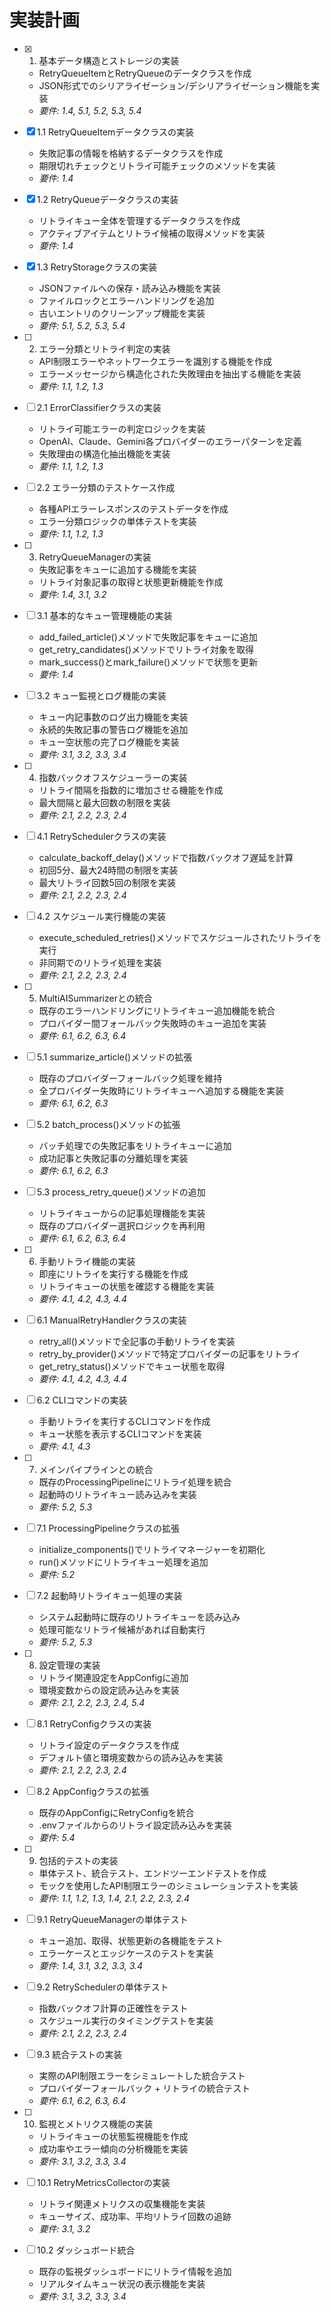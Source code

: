 # 実装計画

- [x] 1. 基本データ構造とストレージの実装
  - RetryQueueItemとRetryQueueのデータクラスを作成
  - JSON形式でのシリアライゼーション/デシリアライゼーション機能を実装
  - _要件: 1.4, 5.1, 5.2, 5.3, 5.4_

- [x] 1.1 RetryQueueItemデータクラスの実装
  - 失敗記事の情報を格納するデータクラスを作成
  - 期限切れチェックとリトライ可能チェックのメソッドを実装
  - _要件: 1.4_

- [x] 1.2 RetryQueueデータクラスの実装
  - リトライキュー全体を管理するデータクラスを作成
  - アクティブアイテムとリトライ候補の取得メソッドを実装
  - _要件: 1.4_

- [x] 1.3 RetryStorageクラスの実装
  - JSONファイルへの保存・読み込み機能を実装
  - ファイルロックとエラーハンドリングを追加
  - 古いエントリのクリーンアップ機能を実装
  - _要件: 5.1, 5.2, 5.3, 5.4_

- [ ] 2. エラー分類とリトライ判定の実装
  - API制限エラーやネットワークエラーを識別する機能を作成
  - エラーメッセージから構造化された失敗理由を抽出する機能を実装
  - _要件: 1.1, 1.2, 1.3_

- [ ] 2.1 ErrorClassifierクラスの実装
  - リトライ可能エラーの判定ロジックを実装
  - OpenAI、Claude、Gemini各プロバイダーのエラーパターンを定義
  - 失敗理由の構造化抽出機能を実装
  - _要件: 1.1, 1.2, 1.3_

- [ ] 2.2 エラー分類のテストケース作成
  - 各種APIエラーレスポンスのテストデータを作成
  - エラー分類ロジックの単体テストを実装
  - _要件: 1.1, 1.2, 1.3_

- [ ] 3. RetryQueueManagerの実装
  - 失敗記事をキューに追加する機能を実装
  - リトライ対象記事の取得と状態更新機能を作成
  - _要件: 1.4, 3.1, 3.2_

- [ ] 3.1 基本的なキュー管理機能の実装
  - add_failed_article()メソッドで失敗記事をキューに追加
  - get_retry_candidates()メソッドでリトライ対象を取得
  - mark_success()とmark_failure()メソッドで状態を更新
  - _要件: 1.4_

- [ ] 3.2 キュー監視とログ機能の実装
  - キュー内記事数のログ出力機能を実装
  - 永続的失敗記事の警告ログ機能を追加
  - キュー空状態の完了ログ機能を実装
  - _要件: 3.1, 3.2, 3.3, 3.4_

- [ ] 4. 指数バックオフスケジューラーの実装
  - リトライ間隔を指数的に増加させる機能を作成
  - 最大間隔と最大回数の制限を実装
  - _要件: 2.1, 2.2, 2.3, 2.4_

- [ ] 4.1 RetrySchedulerクラスの実装
  - calculate_backoff_delay()メソッドで指数バックオフ遅延を計算
  - 初回5分、最大24時間の制限を実装
  - 最大リトライ回数5回の制限を実装
  - _要件: 2.1, 2.2, 2.3, 2.4_

- [ ] 4.2 スケジュール実行機能の実装
  - execute_scheduled_retries()メソッドでスケジュールされたリトライを実行
  - 非同期でのリトライ処理を実装
  - _要件: 2.1, 2.2, 2.3, 2.4_

- [ ] 5. MultiAISummarizerとの統合
  - 既存のエラーハンドリングにリトライキュー追加機能を統合
  - プロバイダー間フォールバック失敗時のキュー追加を実装
  - _要件: 6.1, 6.2, 6.3, 6.4_

- [ ] 5.1 summarize_article()メソッドの拡張
  - 既存のプロバイダーフォールバック処理を維持
  - 全プロバイダー失敗時にリトライキューへ追加する機能を実装
  - _要件: 6.1, 6.2, 6.3_

- [ ] 5.2 batch_process()メソッドの拡張
  - バッチ処理での失敗記事をリトライキューに追加
  - 成功記事と失敗記事の分離処理を実装
  - _要件: 6.1, 6.2, 6.3_

- [ ] 5.3 process_retry_queue()メソッドの追加
  - リトライキューからの記事処理機能を実装
  - 既存のプロバイダー選択ロジックを再利用
  - _要件: 6.1, 6.2, 6.3, 6.4_

- [ ] 6. 手動リトライ機能の実装
  - 即座にリトライを実行する機能を作成
  - リトライキューの状態を確認する機能を実装
  - _要件: 4.1, 4.2, 4.3, 4.4_

- [ ] 6.1 ManualRetryHandlerクラスの実装
  - retry_all()メソッドで全記事の手動リトライを実装
  - retry_by_provider()メソッドで特定プロバイダーの記事をリトライ
  - get_retry_status()メソッドでキュー状態を取得
  - _要件: 4.1, 4.2, 4.3, 4.4_

- [ ] 6.2 CLIコマンドの実装
  - 手動リトライを実行するCLIコマンドを作成
  - キュー状態を表示するCLIコマンドを実装
  - _要件: 4.1, 4.3_

- [ ] 7. メインパイプラインとの統合
  - 既存のProcessingPipelineにリトライ処理を統合
  - 起動時のリトライキュー読み込みを実装
  - _要件: 5.2, 5.3_

- [ ] 7.1 ProcessingPipelineクラスの拡張
  - initialize_components()でリトライマネージャーを初期化
  - run()メソッドにリトライキュー処理を追加
  - _要件: 5.2_

- [ ] 7.2 起動時リトライキュー処理の実装
  - システム起動時に既存のリトライキューを読み込み
  - 処理可能なリトライ候補があれば自動実行
  - _要件: 5.2, 5.3_

- [ ] 8. 設定管理の実装
  - リトライ関連設定をAppConfigに追加
  - 環境変数からの設定読み込みを実装
  - _要件: 2.1, 2.2, 2.3, 2.4, 5.4_

- [ ] 8.1 RetryConfigクラスの実装
  - リトライ設定のデータクラスを作成
  - デフォルト値と環境変数からの読み込みを実装
  - _要件: 2.1, 2.2, 2.3, 2.4_

- [ ] 8.2 AppConfigクラスの拡張
  - 既存のAppConfigにRetryConfigを統合
  - .envファイルからのリトライ設定読み込みを実装
  - _要件: 5.4_

- [ ] 9. 包括的テストの実装
  - 単体テスト、統合テスト、エンドツーエンドテストを作成
  - モックを使用したAPI制限エラーのシミュレーションテストを実装
  - _要件: 1.1, 1.2, 1.3, 1.4, 2.1, 2.2, 2.3, 2.4_

- [ ] 9.1 RetryQueueManagerの単体テスト
  - キュー追加、取得、状態更新の各機能をテスト
  - エラーケースとエッジケースのテストを実装
  - _要件: 1.4, 3.1, 3.2, 3.3, 3.4_

- [ ] 9.2 RetrySchedulerの単体テスト
  - 指数バックオフ計算の正確性をテスト
  - スケジュール実行のタイミングテストを実装
  - _要件: 2.1, 2.2, 2.3, 2.4_

- [ ] 9.3 統合テストの実装
  - 実際のAPI制限エラーをシミュレートした統合テスト
  - プロバイダーフォールバック + リトライの統合テスト
  - _要件: 6.1, 6.2, 6.3, 6.4_

- [ ] 10. 監視とメトリクス機能の実装
  - リトライキューの状態監視機能を作成
  - 成功率やエラー傾向の分析機能を実装
  - _要件: 3.1, 3.2, 3.3, 3.4_

- [ ] 10.1 RetryMetricsCollectorの実装
  - リトライ関連メトリクスの収集機能を実装
  - キューサイズ、成功率、平均リトライ回数の追跡
  - _要件: 3.1, 3.2_

- [ ] 10.2 ダッシュボード統合
  - 既存の監視ダッシュボードにリトライ情報を追加
  - リアルタイムキュー状況の表示機能を実装
  - _要件: 3.1, 3.2, 3.3, 3.4_